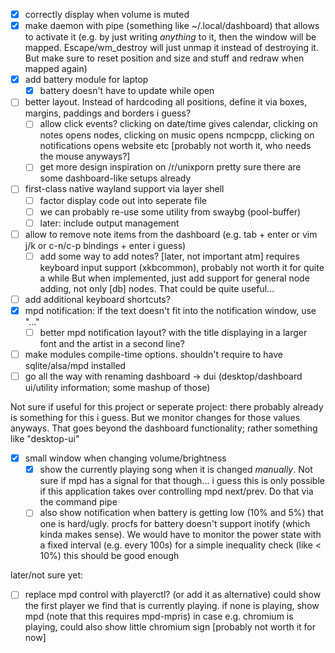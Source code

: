 - [x] correctly display when volume is muted
- [x] make daemon with pipe (something like ~/.local/dashboard) that
      allows to activate it (e.g. by just writing *anything* to it,
	  then the window will be mapped. Escape/wm_destroy will just unmap
	  it instead of destroying it. But make sure to reset position and size
	  and stuff and redraw when mapped again)
- [x] add battery module for laptop
	- [x] battery doesn't have to update while open
- [ ] better layout. Instead of hardcoding all positions, define it via
      boxes, margins, paddings and borders i guess?
	- [ ] allow click events? clicking on date/time gives calendar,
	      clicking on notes opens nodes, clicking on music opens
		  ncmpcpp, clicking on notifications opens website etc
		  [probably not worth it, who needs the mouse anyways?]
	- [ ] get more design inspiration on /r/unixporn
	      pretty sure there are some dashboard-like setups already
- [ ] first-class native wayland support via layer shell
	- [ ] factor display code out into seperate file
	- [ ] we can probably re-use some utility from swaybg (pool-buffer)
	- [ ] later: include output management
- [ ] allow to remove note items from the dashboard (e.g. tab + enter
      or vim j/k or c-n/c-p bindings + enter i guess)
	- [ ] add some way to add notes? [later, not important atm]
	      requires keyboard input support (xkbcommon), probably not worth
		  it for quite a while
		  But when implemented, just add support for general node adding,
		  not only [db] nodes. That could be quite useful...
- [ ] add additional keyboard shortcuts?
- [x] mpd notification: if the text doesn't fit into the
      notification window, use "..."
	- [ ] better mpd notification layout? with the title displaying
	      in a larger font and the artist in a second line?
- [ ] make modules compile-time options.
      shouldn't require to have sqlite/alsa/mpd installed
- [ ] go all the way with renaming dashboard ->
      dui (desktop/dashboard ui/utility information; some mashup of those)

Not sure if useful for this project or seperate project:
there probably already is something for this i guess.
But we monitor changes for those values anyways.
That goes beyond the dashboard functionality; rather something
like "desktop-ui"

- [x] small window when changing volume/brightness
	- [x] show the currently playing song when it is changed
	      *manually*. Not sure if mpd has a signal for that though...
		  i guess this is only possible if this application takes
		  over controlling mpd next/prev. Do that via the command pipe
	- [ ] also show notification when battery is getting low (10% and 5%)
	      that one is hard/ugly. procfs for battery doesn't support
		  inotify (which kinda makes sense). We would have to monitor
		  the power state with a fixed interval (e.g. every 100s)
		  for a simple inequality check (like < 10%) this should
		  be good enough

later/not sure yet:
- [ ] replace mpd control with playerctl? (or add it as alternative)
      could show the first player we find that is currently playing.
	  if none is playing, show mpd (note that this requires mpd-mpris)
	  in case e.g. chromium is playing, could also show
	  little chromium sign
	  [probably not worth it for now]
